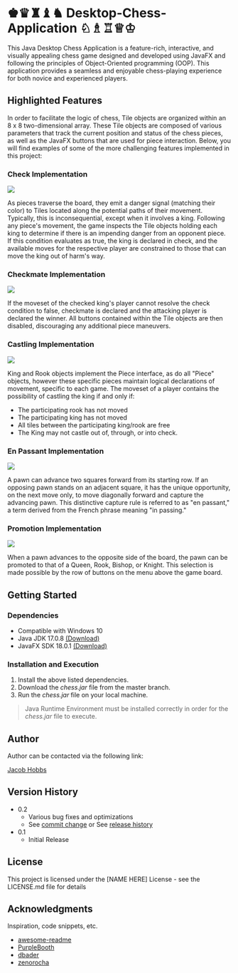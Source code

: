 # ♚♛♜♝♞ Desktop-Chess-Application ♘♗♖♕♔
This Java Desktop Chess Application is a feature-rich, interactive, and visually appealing chess game designed and developed using JavaFX and following the principles of Object-Oriented programming (OOP). This application provides a seamless and enjoyable chess-playing experience for both novice and experienced players.

## Highlighted Features

In order to facilitate the logic of chess, Tile objects are organized within an 8 x 8 two-dimensional array. These Tile objects are composed of various parameters that track the current position and status of the chess pieces, as well as the JavaFX buttons that 
are used for piece interaction. Below, you will find examples of some of the more challenging features implemented in this project:

### Check Implementation 

![](https://github.com/Jacob-Hobbs/Desktop-Chess-Application/blob/master/chessGIFs/check.gif)

As pieces traverse the board, they emit a danger signal (matching their color) to Tiles located along the potential paths of their movement. Typically, this is inconsequential, except when it involves a king. Following any piece's movement, the game inspects the Tile objects holding each king to determine if there is an impending danger from an opponent piece. If this condition evaluates as true, the king is declared in check, and the available moves for the respective player are constrained to those that can move the king out of harm's way.

### Checkmate Implementation 

![](https://github.com/Jacob-Hobbs/Desktop-Chess-Application/blob/master/chessGIFs/checkmate.gif)

If the moveset of the checked king's player cannot resolve the check condition to false, checkmate is declared and the attacking player is declared the winner. All buttons contained within the Tile objects are then disabled, discouraging any additional piece maneuvers.

### Castling Implementation 

![](https://github.com/Jacob-Hobbs/Desktop-Chess-Application/blob/master/chessGIFs/castling.gif)

King and Rook objects implement the Piece interface, as do all "Piece" objects, however these specific pieces maintain logical declarations of movement, specific to each game. The moveset of a player contains the possibility of castling the king
if and only if:
* The participating rook has not moved
* The participating king has not moved
* All tiles between the participating king/rook are free
* The King may not castle out of, through, or into check.

### En Passant Implementation 

![](https://github.com/Jacob-Hobbs/Desktop-Chess-Application/blob/master/chessGIFs/enPassant.gif)

A pawn can advance two squares forward from its starting row. If an opposing pawn stands on an adjacent square, it has the unique opportunity, on the next move only, to move diagonally forward and capture the advancing pawn. This distinctive capture rule is referred to as "en passant," a term derived from the French phrase meaning "in passing."

### Promotion Implementation 

![](https://github.com/Jacob-Hobbs/Desktop-Chess-Application/blob/master/chessGIFs/promotion.gif)

When a pawn advances to the opposite side of the board, the pawn can be promoted to that of a Queen, Rook, Bishop, or Knight. This selection is made possible by the row of buttons on the menu above the game board. 

## Getting Started

### Dependencies

* Compatible with Windows 10
* Java JDK 17.0.8 [(Download)](https://www.oracle.com/java/technologies/javase/jdk17-archive-downloads.html)
* JavaFX SDK 18.0.1 [(Download)](https://gluonhq.com/products/javafx/)

### Installation and Execution

1. Install the above listed dependencies.
1. Download the _chess.jar_ file from the master branch.
1. Run the _chess.jar_ file on your local machine.


> Java Runtime Environment must be installed correctly in order for the _chess.jar_ file to execute.
  
## Author

Author can be contacted via the following link:

[Jacob Hobbs](https://www.linkedin.com/in/jacobrayhobbs/)


## Version History

* 0.2
    * Various bug fixes and optimizations
    * See [commit change]() or See [release history]()
* 0.1
    * Initial Release

## License

This project is licensed under the [NAME HERE] License - see the LICENSE.md file for details

## Acknowledgments

Inspiration, code snippets, etc.
* [awesome-readme](https://github.com/matiassingers/awesome-readme)
* [PurpleBooth](https://gist.github.com/PurpleBooth/109311bb0361f32d87a2)
* [dbader](https://github.com/dbader/readme-template)
* [zenorocha](https://gist.github.com/zenorocha/4526327)
